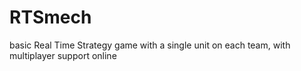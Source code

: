 RTSmech
=======

basic Real Time Strategy game with a single unit on each team, with multiplayer support online
